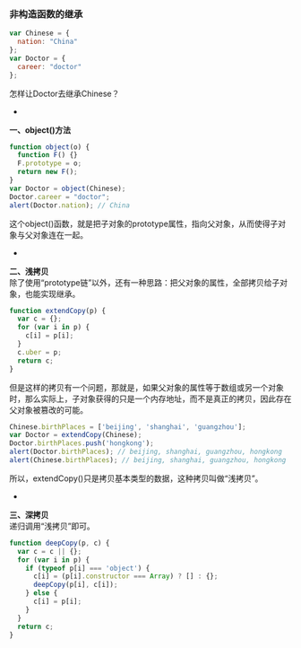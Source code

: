 ### 非构造函数的继承
```js
var Chinese = {
  nation: "China"
};
var Doctor = {
  career: "doctor"
};
```
怎样让Doctor去继承Chinese？  

-

**一、object()方法**  
```js
function object(o) {
  function F() {}
  F.prototype = o;
  return new F();
}
var Doctor = object(Chinese);
Doctor.career = "doctor";
alert(Doctor.nation); // China
```
这个object()函数，就是把子对象的prototype属性，指向父对象，从而使得子对象与父对象连在一起。

-

**二、浅拷贝**  
除了使用“prototype链”以外，还有一种思路：把父对象的属性，全部拷贝给子对象，也能实现继承。
```js
function extendCopy(p) {
  var c = {};
  for (var i in p) {
    c[i] = p[i];
  }
  c.uber = p;
  return c;
}
```
但是这样的拷贝有一个问题，那就是，如果父对象的属性等于数组或另一个对象时，那么实际上，子对象获得的只是一个内存地址，而不是真正的拷贝，因此存在父对象被篡改的可能。
```js
Chinese.birthPlaces = ['beijing', 'shanghai', 'guangzhou'];
var Doctor = extendCopy(Chinese);
Doctor.birthPlaces.push('hongkong');
alert(Doctor.birthPlaces); // beijing, shanghai, guangzhou, hongkong
alert(Chinese.birthPlaces); // beijing, shanghai, guangzhou, hongkong
```
所以，extendCopy()只是拷贝基本类型的数据，这种拷贝叫做“浅拷贝”。

-

**三、深拷贝**  
递归调用“浅拷贝”即可。
```js
function deepCopy(p, c) {
  var c = c || {};
  for (var i in p) {
    if (typeof p[i] === 'object') {
      c[i] = (p[i].constructor === Array) ? [] : {};
      deepCopy(p[i], c[i]);
    } else {
      c[i] = p[i];
    }
  }
  return c;
}
```